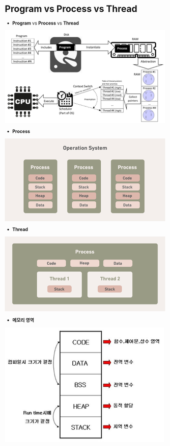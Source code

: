 Program vs Process vs Thread
=====

   - **Program** vs **Process** vs **Thread**
   
   <img title="Program_vs._Process_vs._Thread" src="./images/os/Program_vs._Process_vs._Thread.jpg" alt="Program_vs._Process_vs._Thread" width="1000px">

   - **Process**
   
   <img title="process" src="./images/os/process.png" alt="process" width="1000px">

   - **Thread**
   
   <img title="thread" src="./images/os/thread.png" alt="thread" width="1000px">

   - **메모리 영역**
   
   <img title="memory" src="./images/os/memory.jfif" alt="memory" width="500px">
